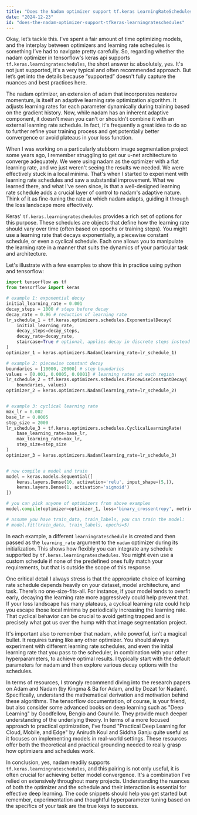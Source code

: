 ```yaml
---
title: "Does the Nadam optimizer support tf.keras LearningRateSchedules?"
date: "2024-12-23"
id: "does-the-nadam-optimizer-support-tfkeras-learningrateschedules"
---
```


Okay, let’s tackle this. I've spent a fair amount of time optimizing models, and the interplay between optimizers and learning rate schedules is something I’ve had to navigate pretty carefully. So, regarding whether the nadam optimizer in tensorflow's keras api supports `tf.keras.learningrateschedules`, the short answer is: absolutely, yes. It's not just supported, it's a very typical and often recommended approach. But let’s get into the details because “supported” doesn't fully capture the nuances and best practices here.

The nadam optimizer, an extension of adam that incorporates nesterov momentum, is itself an adaptive learning rate optimization algorithm. It adjusts learning rates for each parameter dynamically during training based on the gradient history. Now, while nadam has an inherent adaptive component, it doesn't mean you can't or shouldn't combine it with an external learning rate schedule. In fact, it's frequently a great idea to do so to further refine your training process and get potentially better convergence or avoid plateaus in your loss function.

When I was working on a particularly stubborn image segmentation project some years ago, I remember struggling to get our u-net architecture to converge adequately. We were using nadam as the optimizer with a flat learning rate, and we just weren't seeing the results we needed. We were effectively stuck in a local minima. That's when I started to experiment with learning rate schedules and saw a substantial improvement. What we learned there, and what I've seen since, is that a well-designed learning rate schedule adds a crucial layer of control to nadam's adaptive nature. Think of it as fine-tuning the rate at which nadam adapts, guiding it through the loss landscape more effectively.

Keras' `tf.keras.learningrateschedules` provides a rich set of options for this purpose. These schedules are objects that define how the learning rate should vary over time (often based on epochs or training steps). You might use a learning rate that decays exponentially, a piecewise constant schedule, or even a cyclical schedule. Each one allows you to manipulate the learning rate in a manner that suits the dynamics of your particular task and architecture.

Let's illustrate with a few examples to show this in practice using python and tensorflow:

```python
import tensorflow as tf
from tensorflow import keras

# example 1: exponential decay
initial_learning_rate = 0.001
decay_steps = 1000 # steps before decay
decay_rate = 0.96 # reduction of learning rate
lr_schedule_1 = tf.keras.optimizers.schedules.ExponentialDecay(
    initial_learning_rate,
    decay_steps=decay_steps,
    decay_rate=decay_rate,
    staircase=True # optional, applies decay in discrete steps instead of continuously
)
optimizer_1 = keras.optimizers.Nadam(learning_rate=lr_schedule_1)

# example 2: piecewise constant decay
boundaries = [10000, 20000] # step boundaries
values = [0.001, 0.0005, 0.0001] # learning rates at each region
lr_schedule_2 = tf.keras.optimizers.schedules.PiecewiseConstantDecay(
    boundaries, values)
optimizer_2 = keras.optimizers.Nadam(learning_rate=lr_schedule_2)


# example 3: cyclical learning rate
max_lr = 0.002
base_lr = 0.0005
step_size = 2000
lr_schedule_3 = tf.keras.optimizers.schedules.CyclicalLearningRate(
    base_learning_rate=base_lr,
    max_learning_rate=max_lr,
    step_size=step_size
)
optimizer_3 = keras.optimizers.Nadam(learning_rate=lr_schedule_3)


# now compile a model and train
model = keras.models.Sequential([
    keras.layers.Dense(10, activation='relu', input_shape=(5,)),
    keras.layers.Dense(1, activation='sigmoid')
])

# you can pick anyone of optimizers from above examples
model.compile(optimizer=optimizer_1, loss='binary_crossentropy', metrics=['accuracy'])

# assume you have train_data, train_labels, you can train the model:
# model.fit(train_data, train_labels, epochs=5)
```

In each example, a different `learningrateschedule` is created and then passed as the `learning_rate` argument to the `nadam` optimizer during its initialization. This shows how flexibly you can integrate any schedule supported by `tf.keras.learningrateschedules`. You might even use a custom schedule if none of the predefined ones fully match your requirements, but that is outside the scope of this response.

One critical detail I always stress is that the appropriate choice of learning rate schedule depends heavily on your dataset, model architecture, and task. There’s no one-size-fits-all. For instance, if your model tends to overfit early, decaying the learning rate more aggressively could help prevent that. If your loss landscape has many plateaus, a cyclical learning rate could help you escape those local minima by periodically increasing the learning rate. That cyclical behavior can be crucial to avoid getting trapped and is precisely what got us over the hump with that image segmentation project.

It's important also to remember that nadam, while powerful, isn’t a magical bullet. It requires tuning like any other optimizer. You should always experiment with different learning rate schedules, and even the initial learning rate that you pass to the scheduler, in combination with your other hyperparameters, to achieve optimal results. I typically start with the default parameters for nadam and then explore various decay options with the schedules.

In terms of resources, I strongly recommend diving into the research papers on Adam and Nadam (by Kingma & Ba for Adam, and by Dozat for Nadam). Specifically, understand the mathematical derivation and motivation behind these algorithms. The tensorflow documentation, of course, is your friend, but also consider some advanced books on deep learning such as "Deep Learning" by Goodfellow, Bengio and Courville. They provide much deeper understanding of the underlying theory. In terms of a more focused approach to practical optimization, I've found "Practical Deep Learning for Cloud, Mobile, and Edge" by Anirudh Koul and Siddha Ganju quite useful as it focuses on implementing models in real-world settings. These resources offer both the theoretical and practical grounding needed to really grasp how optimizers and schedules work.

In conclusion, yes, nadam readily supports `tf.keras.learningrateschedules`, and this pairing is not only useful, it is often crucial for achieving better model convergence. It's a combination I’ve relied on extensively throughout many projects. Understanding the nuances of both the optimizer and the schedule and their interaction is essential for effective deep learning. The code snippets should help you get started but remember, experimentation and thoughtful hyperparameter tuning based on the specifics of your task are the true keys to success.
